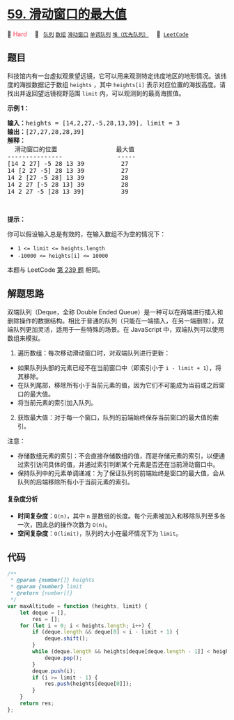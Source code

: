 # [59. 滑动窗口的最大值](https://leetcode.cn/problems/hua-dong-chuang-kou-de-zui-da-zhi-lcof)

🔴 <font color=#ff334b>Hard</font>&emsp; 🔖&ensp; [`队列`](/tag/queue.md) [`数组`](/tag/array.md) [`滑动窗口`](/tag/sliding-window.md) [`单调队列`](/tag/monotonic-queue.md) [`堆（优先队列）`](/tag/heap-priority-queue.md)&emsp; 🔗&ensp;[`LeetCode`](https://leetcode.cn/problems/hua-dong-chuang-kou-de-zui-da-zhi-lcof)

## 题目

<p>科技馆内有一台虚拟观景望远镜，它可以用来观测特定纬度地区的地形情况。该纬度的海拔数据记于数组 <code>heights</code> ，其中 <code>heights[i]</code> 表示对应位置的海拔高度。请找出并返回望远镜视野范围 <code>limit</code> 内，可以观测到的最高海拔值。</p>

<p><strong>示例 1：</strong></p>

<pre>
<strong>输入：</strong>heights = [14,2,27,-5,28,13,39], limit = 3
<strong>输出：</strong>[27,27,28,28,39]
<strong>解释：</strong>
  滑动窗口的位置                最大值
---------------               -----
[14 2 27] -5 28 13 39          27
14 [2 27 -5] 28 13 39          27
14 2 [27 -5 28] 13 39          28
14 2 27 [-5 28 13] 39          28
14 2 27 -5 [28 13 39]          39</pre>

<p>&nbsp;</p>

<p><strong>提示：</strong></p>

<p>你可以假设输入总是有效的，在输入数组不为空的情况下：</p>

<ul>
	<li><code>1 &lt;= limit &lt;= heights.length</code></li>
	<li><code>-10000 &lt;= heights[i] &lt;= 10000</code></li>
</ul>

本题与 LeetCode [第 239 题](../problem/0239.md) 相同。

## 解题思路

双端队列（Deque，全称 Double Ended Queue）是一种可以在两端进行插入和删除操作的数据结构。相比于普通的队列（只能在一端插入，在另一端删除），双端队列更加灵活，适用于一些特殊的场景。在 JavaScript 中，双端队列可以使用数组来模拟。

1. 遍历数组：每次移动滑动窗口时，对双端队列进行更新：

- 如果队列头部的元素已经不在当前窗口中（即索引小于 `i - limit + 1`），将其移除。
- 在队列尾部，移除所有小于当前元素的值，因为它们不可能成为当前或之后窗口的最大值。
- 将当前元素的索引加入队列。

2. 获取最大值：对于每一个窗口，队列的前端始终保存当前窗口的最大值的索引。

注意：

- 存储数组元素的索引：不会直接存储数组的值，而是存储元素的索引，以便通过索引访问具体的值，并通过索引判断某个元素是否还在当前滑动窗口中。
- 保持队列中的元素单调递减：为了保证队列的前端始终是窗口的最大值，会从队列的后端移除所有小于当前元素的索引。

#### 复杂度分析

- **时间复杂度**：`O(n)`，其中 `n` 是数组的长度。每个元素被加入和移除队列至多各一次，因此总的操作次数为 `O(n)`。
- **空间复杂度**：`O(limit)`，队列的大小在最坏情况下为 `limit`。

## 代码

```javascript
/**
 * @param {number[]} heights
 * @param {number} limit
 * @return {number[]}
 */
var maxAltitude = function (heights, limit) {
	let deque = [],
		res = [];
	for (let i = 0; i < heights.length; i++) {
		if (deque.length && deque[0] < i - limit + 1) {
			deque.shift();
		}
		while (deque.length && heights[deque[deque.length - 1]] < heights[i]) {
			deque.pop();
		}
		deque.push(i);
		if (i >= limit - 1) {
			res.push(heights[deque[0]]);
		}
	}
	return res;
};
```
